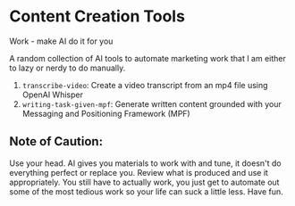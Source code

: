 # Content Creation Tools
Work - make AI do it for you

A random collection of AI tools to automate marketing work that I am either to lazy or nerdy to do manually.

1. `transcribe-video`: Create a video transcript from an mp4 file using OpenAI Whisper
2. `writing-task-given-mpf`:  Generate written content grounded with your Messaging and Positioning Framework (MPF)

## Note of Caution: 
Use your head. AI gives you materials to work with and tune, it doesn't do everything perfect or replace you. Review what is produced and use it appropriately. You still have to actually work, you just get to automate out some of the most tedious work so your life can suck a little less.  Have fun. 

